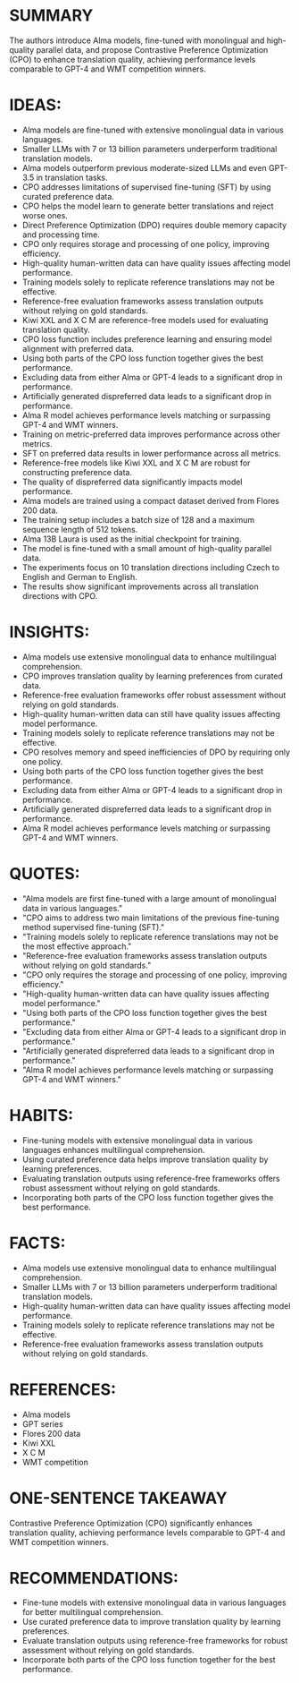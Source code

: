 # SUMMARY
The authors introduce Alma models, fine-tuned with monolingual and high-quality parallel data, and propose Contrastive Preference Optimization (CPO) to enhance translation quality, achieving performance levels comparable to GPT-4 and WMT competition winners.

# IDEAS:
- Alma models are fine-tuned with extensive monolingual data in various languages.
- Smaller LLMs with 7 or 13 billion parameters underperform traditional translation models.
- Alma models outperform previous moderate-sized LLMs and even GPT-3.5 in translation tasks.
- CPO addresses limitations of supervised fine-tuning (SFT) by using curated preference data.
- CPO helps the model learn to generate better translations and reject worse ones.
- Direct Preference Optimization (DPO) requires double memory capacity and processing time.
- CPO only requires storage and processing of one policy, improving efficiency.
- High-quality human-written data can have quality issues affecting model performance.
- Training models solely to replicate reference translations may not be effective.
- Reference-free evaluation frameworks assess translation outputs without relying on gold standards.
- Kiwi XXL and X C M are reference-free models used for evaluating translation quality.
- CPO loss function includes preference learning and ensuring model alignment with preferred data.
- Using both parts of the CPO loss function together gives the best performance.
- Excluding data from either Alma or GPT-4 leads to a significant drop in performance.
- Artificially generated dispreferred data leads to a significant drop in performance.
- Alma R model achieves performance levels matching or surpassing GPT-4 and WMT winners.
- Training on metric-preferred data improves performance across other metrics.
- SFT on preferred data results in lower performance across all metrics.
- Reference-free models like Kiwi XXL and X C M are robust for constructing preference data.
- The quality of dispreferred data significantly impacts model performance.
- Alma models are trained using a compact dataset derived from Flores 200 data.
- The training setup includes a batch size of 128 and a maximum sequence length of 512 tokens.
- Alma 13B Laura is used as the initial checkpoint for training.
- The model is fine-tuned with a small amount of high-quality parallel data.
- The experiments focus on 10 translation directions including Czech to English and German to English.
- The results show significant improvements across all translation directions with CPO.

# INSIGHTS:
- Alma models use extensive monolingual data to enhance multilingual comprehension.
- CPO improves translation quality by learning preferences from curated data.
- Reference-free evaluation frameworks offer robust assessment without relying on gold standards.
- High-quality human-written data can still have quality issues affecting model performance.
- Training models solely to replicate reference translations may not be effective.
- CPO resolves memory and speed inefficiencies of DPO by requiring only one policy.
- Using both parts of the CPO loss function together gives the best performance.
- Excluding data from either Alma or GPT-4 leads to a significant drop in performance.
- Artificially generated dispreferred data leads to a significant drop in performance.
- Alma R model achieves performance levels matching or surpassing GPT-4 and WMT winners.

# QUOTES:
- "Alma models are first fine-tuned with a large amount of monolingual data in various languages."
- "CPO aims to address two main limitations of the previous fine-tuning method supervised fine-tuning (SFT)."
- "Training models solely to replicate reference translations may not be the most effective approach."
- "Reference-free evaluation frameworks assess translation outputs without relying on gold standards."
- "CPO only requires the storage and processing of one policy, improving efficiency."
- "High-quality human-written data can have quality issues affecting model performance."
- "Using both parts of the CPO loss function together gives the best performance."
- "Excluding data from either Alma or GPT-4 leads to a significant drop in performance."
- "Artificially generated dispreferred data leads to a significant drop in performance."
- "Alma R model achieves performance levels matching or surpassing GPT-4 and WMT winners."

# HABITS:
- Fine-tuning models with extensive monolingual data in various languages enhances multilingual comprehension.
- Using curated preference data helps improve translation quality by learning preferences.
- Evaluating translation outputs using reference-free frameworks offers robust assessment without relying on gold standards.
- Incorporating both parts of the CPO loss function together gives the best performance.

# FACTS:
- Alma models use extensive monolingual data to enhance multilingual comprehension.
- Smaller LLMs with 7 or 13 billion parameters underperform traditional translation models.
- High-quality human-written data can have quality issues affecting model performance.
- Training models solely to replicate reference translations may not be effective.
- Reference-free evaluation frameworks assess translation outputs without relying on gold standards.

# REFERENCES:
- Alma models
- GPT series
- Flores 200 data
- Kiwi XXL
- X C M
- WMT competition

# ONE-SENTENCE TAKEAWAY
Contrastive Preference Optimization (CPO) significantly enhances translation quality, achieving performance levels comparable to GPT-4 and WMT competition winners.

# RECOMMENDATIONS:
- Fine-tune models with extensive monolingual data in various languages for better multilingual comprehension.
- Use curated preference data to improve translation quality by learning preferences.
- Evaluate translation outputs using reference-free frameworks for robust assessment without relying on gold standards.
- Incorporate both parts of the CPO loss function together for the best performance.